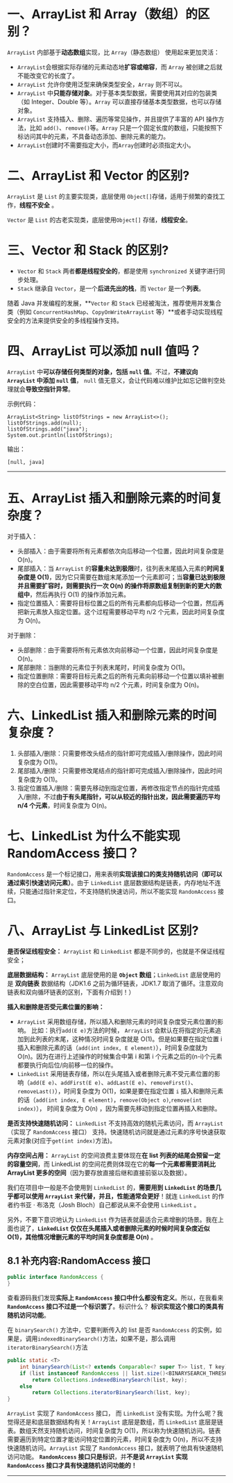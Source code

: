 # 一、ArrayList 和 Array（数组）的区别？

`ArrayList` 内部基于**动态数组**实现，比 `Array`（静态数组） 使用起来更加灵活：

- `ArrayList`会根据实际存储的元素动态地**扩容或缩容**，而 `Array` 被创建之后就不能改变它的长度了。
- `ArrayList` 允许你使用泛型来确保类型安全，`Array` 则不可以。
- `ArrayList` 中**只能存储对象**。对于基本类型数据，需要使用其对应的包装类（如 Integer、Double 等）。`Array` 可以直接存储基本类型数据，也可以存储对象。
- `ArrayList` 支持插入、删除、遍历等常见操作，并且提供了丰富的 API 操作方法，比如 `add()`、`remove()`等。`Array` 只是一个固定长度的数组，只能按照下标访问其中的元素，不具备动态添加、删除元素的能力。
- `ArrayList`创建时不需要指定大小，而`Array`创建时必须指定大小。

# 二、ArrayList 和 Vector 的区别?

`ArrayList` 是 `List` 的主要实现类，底层使用 `Object[]`存储，适用于频繁的查找工作，**线程不安全** 。

`Vector` 是 `List` 的古老实现类，底层使用`Object[]` 存储，**线程安全**。

# 三、Vector 和 Stack 的区别?

- `Vector` 和 `Stack` 两者**都是线程安全的**，都是使用 `synchronized` 关键字进行同步处理。
- `Stack` 继承自 `Vector`，是一个**后进先出的栈**，而 `Vector` 是一个**列表**。

随着 Java 并发编程的发展，**`Vector` 和 `Stack` 已经被淘汰，推荐使用并发集合类（例如 `ConcurrentHashMap`、`CopyOnWriteArrayList` 等）**或者手动实现线程安全的方法来提供安全的多线程操作支持。

# 四、ArrayList 可以添加 null 值吗？

`ArrayList` 中**可以存储任何类型的对象，包括 `null` 值**。不过，**不建议向`ArrayList` 中添加 `null` 值**， `null` 值无意义，会让代码难以维护比如忘记做判空处理就会**导致空指针异常**。

示例代码：

```
ArrayList<String> listOfStrings = new ArrayList<>();
listOfStrings.add(null);
listOfStrings.add("java");
System.out.println(listOfStrings);
```

输出：

```
[null, java]
```

------

# 五、ArrayList 插入和删除元素的时间复杂度？

对于插入：

- 头部插入：由于需要将所有元素都依次向后移动一个位置，因此时间复杂度是 O(n)。
- 尾部插入：当 `ArrayList` 的**容量未达到极限**时，往列表末尾插入元素的**时间复杂度是 O(1)**，因为它只需要在数组末尾添加一个元素即可；当**容量已达到极限并且需要扩容时，则需要执行一次 O(n) 的操作将原数组复制到新的更大的数组中**，然后再执行 O(1) 的操作添加元素。
- 指定位置插入：需要将目标位置之后的所有元素都向后移动一个位置，然后再把新元素放入指定位置。这个过程需要移动平均 n/2 个元素，因此时间复杂度为 O(n)。

对于删除：

- 头部删除：由于需要将所有元素依次向前移动一个位置，因此时间复杂度是 O(n)。
- 尾部删除：当删除的元素位于列表末尾时，时间复杂度为 O(1)。
- 指定位置删除：需要将目标元素之后的所有元素向前移动一个位置以填补被删除的空白位置，因此需要移动平均 n/2 个元素，时间复杂度为 O(n)。

# 六、LinkedList 插入和删除元素的时间复杂度？

1. 头部插入/删除：只需要修改头结点的指针即可完成插入/删除操作，因此时间复杂度为 O(1)。
2. 尾部插入/删除：只需要修改尾结点的指针即可完成插入/删除操作，因此时间复杂度为 O(1)。
3. 指定位置插入/删除：需要先移动到指定位置，再修改指定节点的指针完成插入/删除，不过**由于有头尾指针，可以从较近的指针出发，因此需要遍历平均 n/4 个元素**，时间复杂度为 O(n)。

# 七、LinkedList 为什么不能实现 RandomAccess 接口？

`RandomAccess` 是一个标记接口，用来表明**实现该接口的类支持随机访问（即可以通过索引快速访问元素）**。由于 `LinkedList` 底层数据结构是链表，内存地址不连续，只能通过指针来定位，不支持随机快速访问，所以不能实现 `RandomAccess` 接口。

# 八、ArrayList 与 LinkedList 区别?

**是否保证线程安全：** `ArrayList` 和 `LinkedList` 都是不同步的，也就是不保证线程安全；

**底层数据结构：** `ArrayList` 底层使用的是 **`Object` 数组**；`LinkedList` 底层使用的是 **双向链表** 数据结构（JDK1.6 之前为循环链表，JDK1.7 取消了循环。注意双向链表和双向循环链表的区别，下面有介绍到！）

**插入和删除是否受元素位置的影响：**

- `ArrayList` 采用数组存储，所以插入和删除元素的时间复杂度受元素位置的影响。 比如：执行`add(E e)`方法的时候， `ArrayList` 会默认在将指定的元素追加到此列表的末尾，这种情况时间复杂度就是 O(1)。但是如果要在指定位置 i 插入和删除元素的话（`add(int index, E element)`），时间复杂度就为 O(n)。因为在进行上述操作的时候集合中第 i 和第 i 个元素之后的(n-i)个元素都要执行向后位/向前移一位的操作。
- `LinkedList` 采用链表存储，所以在头尾插入或者删除元素不受元素位置的影响（`add(E e)`、`addFirst(E e)`、`addLast(E e)`、`removeFirst()`、 `removeLast()`），时间复杂度为 O(1)，如果是要在指定位置 `i` 插入和删除元素的话（`add(int index, E element)`，`remove(Object o)`,`remove(int index)`）， 时间复杂度为 O(n) ，因为需要先移动到指定位置再插入和删除。

**是否支持快速随机访问：** `LinkedList` 不支持高效的随机元素访问，而 `ArrayList`（实现了 `RandomAccess` 接口） 支持。快速随机访问就是通过元素的序号快速获取元素对象(对应于`get(int index)`方法)。

**内存空间占用：** `ArrayList` 的空间浪费主要体现在**在 list 列表的结尾会预留一定的容量空间**，而 LinkedList 的空间花费则体现在它的**每一个元素都需要消耗比 ArrayList 更多的空间**（因为要存放直接后继和直接前驱以及数据）。

我们在项目中一般是不会使用到 `LinkedList` 的，**需要用到 `LinkedList` 的场景几乎都可以使用 `ArrayList` 来代替，并且，性能通常会更好**！就连 `LinkedList` 的作者约书亚 · 布洛克（Josh Bloch）自己都说从来不会使用 `LinkedList` 。

另外，不要下意识地认为 `LinkedList` 作为链表就最适合元素增删的场景。我在上面也说了，**`LinkedList` 仅仅在头尾插入或者删除元素的时候时间复杂度近似 O(1)，其他情况增删元素的平均时间复杂度都是 O(n)** 。

## 8.1 补充内容:RandomAccess 接口

```java
public interface RandomAccess {
}
```

查看源码我们发现**实际上 `RandomAccess` 接口中什么都没有定义**。所以，在我看来 **`RandomAccess` 接口不过是一个标识罢了**。标识什么？ **标识实现这个接口的类具有随机访问功能**。

在 `binarySearch()` 方法中，它要判断传入的 list 是否 `RandomAccess` 的实例，如果是，调用`indexedBinarySearch()`方法，如果不是，那么调用`iteratorBinarySearch()`方法

```java
public static <T>
    int binarySearch(List<? extends Comparable<? super T>> list, T key) {
    if (list instanceof RandomAccess || list.size()<BINARYSEARCH_THRESHOLD)
        return Collections.indexedBinarySearch(list, key);
    else
        return Collections.iteratorBinarySearch(list, key);
}
```

`ArrayList` 实现了 `RandomAccess` 接口， 而 `LinkedList` 没有实现。为什么呢？我觉得还是和底层数据结构有关！`ArrayList` 底层是数组，而 `LinkedList` 底层是链表。数组天然支持随机访问，时间复杂度为 O(1)，所以称为快速随机访问。链表需要遍历到特定位置才能访问特定位置的元素，时间复杂度为 O(n)，所以不支持快速随机访问。`ArrayList` 实现了 `RandomAccess` 接口，就表明了他具有快速随机访问功能。 **`RandomAccess` 接口只是标识**，并**不是说 `ArrayList` 实现 `RandomAccess` 接口才具有快速随机访问功能的！**

------

